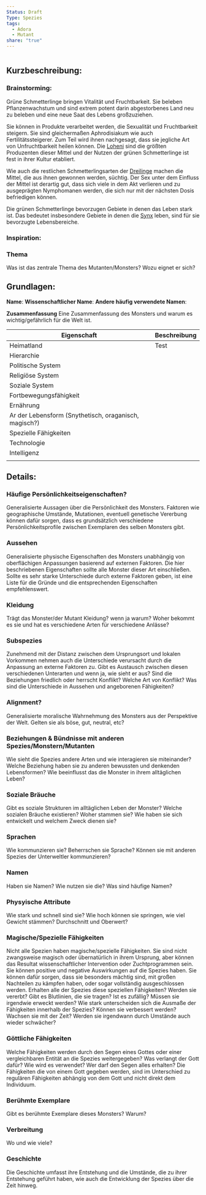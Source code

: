 ```yaml
---
Status: Draft
Type: Spezies
tags:
  - Adora
  - Mutant
share: "true"
---
```

```table-of-contents
```

## Kurzbeschreibung:
 

### Brainstorming:

Grüne Schmetterlinge bringen Vitalität und Fruchtbarkeit. Sie beleben Pflanzenwachstum und sind extrem potent darin abgestorbenes Land neu zu beleben und eine neue Saat des Lebens großzuziehen. 

Sie können in Produkte verarbeitet werden, die Sexualität und Fruchtbarkeit steigern. Sie sind gleichermaßen Aphrodisiakum wie auch Fertilitätssteigerer. Zum Teil wird ihnen nachgesagt, dass sie jegliche Art von Unfruchtbarkeit heilen können.  Die [Loheni](../../Loheni'Da'Hara'In.md) sind die größten Produzenten dieser Mittel und der Nutzen der grünen Schmetterlinge ist fest in ihrer Kultur etabliert. 

Wie auch die restlichen Schmetterlingsarten der [Dreilinge](./Die%20Dreilinge.md) machen die Mittel, die aus ihnen gewonnen werden, süchtig. Der Sex unter dem Einfluss der Mittel ist derartig gut, dass sich viele in dem Akt verlieren und zu ausgeprägten Nymphomanen werden, die sich nur mit der nächsten Dosis befriedigen können. 

Die grünen Schmetterlinge bevorzugen Gebiete in denen das Leben stark ist. Das bedeutet insbesondere Gebiete in denen die [Synx](../Setting/Rassen%20-%20Spezies/Synx.md) leben, sind für sie bevorzugte Lebensbereiche. 

### Inspiration:


### Thema
Was ist das zentrale Thema des Mutanten/Monsters?  Wozu eignet er sich? 


## Grundlagen: 
**Name**:
**Wissenschaftlicher Name**:
**Andere häufig verwendete Namen**:

**Zusammenfassung**
Eine Zusammenfassung des Monsters und warum es wichtig/gefährlich für die Welt ist.

| Eigenschaft                                           | Beschreibung |
| ----------------------------------------------------- | ------------ |
| Heimatland                                            | Test         |
| Hierarchie                                            |              |
| Politische System                                     |              |
| Religiöse System                                      |              |
| Soziale System                                        |              |
| Fortbewegungsfähigkeit                                |              |
| Ernährung                                             |              |
| Ar der Lebensform (Snythetisch, oraganisch, magisch?) |              |
| Spezielle Fähigkeiten                                 |              |
| Technologie                                           |              |
| Intelligenz                                           |              |
|                                                       |              |

## Details: 

### **Häufige Persönlichkeitseigenschaften?** 
Generalisierte Aussagen über die Persönlichkeit des Monsters. Faktoren wie geographische Umstände, Mutationen, eventuell genetische Vererbung können dafür sorgen, dass es grundsätzlich verschiedene Persönlichkeitsprofile zwischen Exemplaren des selben Monsters gibt. 

### **Aussehen**
Generalisierte physische Eigenschaften des Monsters unabhängig von oberflächigen Anpassungen basierend auf externen Faktoren. Die hier beschriebenen Eigenschaften sollte alle Monster dieser Art einschließen. 
Sollte es sehr starke Unterschiede durch externe Faktoren geben, ist eine Liste für die Gründe und die entsprechenden Eigenschaften empfehlenswert. 

### **Kleidung**
Trägt das Monster/der Mutant Kleidung? wenn ja warum? Woher bekommt es sie und hat es verschiedene Arten für verschiedene Anlässe? 

### **Subspezies**
Zunehmend mit der Distanz zwischen dem Ursprungsort und lokalen Vorkommen nehmen auch die Unterschiede verursacht durch die Anpassung an externe Faktoren zu. Gibt es Austausch zwischen diesen verschiedenen Unterarten und wenn ja, wie sieht er aus? Sind die Beziehungen friedlich oder herrscht Konflikt? Welche Art von Konflikt? Was sind die Unterschiede in Aussehen und angeborenen Fähigkeiten? 



### **Alignment**?
Generalisierte moralische Wahrnehmung des Monsters aus der Perspektive der Welt. Gelten sie als böse, gut, neutral, etc? 



### **Beziehungen & Bündnisse mit anderen Spezies/Monstern/Mutanten**
Wie sieht die Spezies andere Arten und wie interagieren sie miteinander? Welche Beziehung haben sie zu anderen bewussten und denkenden Lebensformen? Wie beeinflusst das die Monster in ihrem alltäglichen Leben?



### **Soziale Bräuche**
Gibt es soziale Strukturen im alltäglichen Leben der Monster? Welche sozialen Bräuche existieren? Woher stammen sie? Wie haben sie sich entwickelt und welchem Zweck dienen sie? 



### **Sprachen**
Wie kommunzieren sie? Beherrschen sie Sprache? Können sie mit anderen Spezies der Unterweltler kommunzieren? 



### **Namen**
Haben sie Namen? Wie nutzen sie die?  Was sind häufige Namen?



### **Physyische Attribute**
Wie stark und schnell sind sie? Wie hoch können sie springen, wie viel Gewicht stämmen? Durchschnitt und Oberwert? 



### **Magische/Spezielle Fähigkeiten**
Nicht alle Spezien haben magische/spezielle Fähigkeiten. Sie sind nicht zwangsweise magisch oder übernatürlich in ihrem Ursprung, aber können das Resultat wissenschaftlicher Intervention oder Zuchtprogrammen sein. Sie können positive und negative Auswirkungen auf die Spezies haben. Sie können dafür sorgen, dass sie besonders mächtig sind, mit großen Nachteilen zu kämpfen haben, oder sogar vollständig ausgeschlossen werden. 
Erhalten alle der Spezies diese speziellen Fähigkeiten? Werden sie vererbt? Gibt es Blutlinien, die sie tragen? Ist es zufällig? Müssen sie irgendwie erweckt werden? Wie stark unterscheiden sich die Ausmaße der Fähigkeiten innerhalb der Spezies? Können sie verbessert werden? Wachsen sie mit der Zeit? Werden sie irgendwann durch Umstände auch wieder schwächer? 




### **Göttliche Fähigkeiten**
Welche Fähigkeiten werden durch den Segen eines Gottes oder einer vergleichbaren Entität an die Spezies weitergegeben? Was verlangt der Gott dafür? Wie wird es verwendet? Wer darf den Segen alles erhalten? 
Die Fähigkeiten die von einem Gott gegeben werden, sind im Unterschied zu regulären Fähigkeiten abhängig von dem Gott und nicht direkt dem Individuum. 




### **Berühmte Exemplare**
Gibt es berühmte Exemplare dieses Monsters? Warum? 



### **Verbreitung**
Wo und wie viele? 




### **Geschichte**
Die Geschichte umfasst ihre Entstehung und die Umstände, die zu ihrer Entstehung geführt haben, wie auch die Entwicklung der Spezies über die Zeit hinweg.





